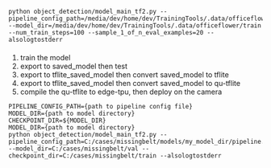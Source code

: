 ```
python object_detection/model_main_tf2.py --pipeline_config_path=/media/dev/home/dev/TrainingTools/.data/officeflower/models/my_model_dir/pipeline.config --model_dir=/media/dev/home/dev/TrainingTools/.data/officeflower/train --num_train_steps=100 --sample_1_of_n_eval_examples=20 --alsologtostderr
```

#### 
1. train the model
2. export to saved_model then test
3. export to tflite_saved_model then convert saved_model to tflite 
4. export to tflite_saved_model then convert saved_model to qu-tflite 
5. compile the qu-tflite to edge-tpu, then deploy on the camera

```
PIPELINE_CONFIG_PATH={path to pipeline config file}
MODEL_DIR={path to model directory}
CHECKPOINT_DIR=${MODEL_DIR}
MODEL_DIR={path to model directory}
python object_detection/model_main_tf2.py --pipeline_config_path=C:/cases/missingbelt/models/my_model_dir/pipeline.config --model_dir=C:/cases/missingbelt/val --checkpoint_dir=C:/cases/missingbelt/train --alsologtostderr

```